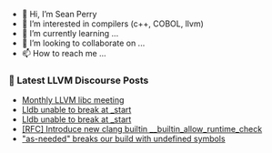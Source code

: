 - 👋 Hi, I’m Sean Perry
- 👀 I’m interested in compilers (c++, COBOL, llvm)
- 🌱 I’m currently learning ...
- 💞️ I’m looking to collaborate on ...
- 📫 How to reach me ...

<!---
s66perry/s66perry is a ✨ special ✨ repository because its `README.md` (this file) appears on your GitHub profile.
You can click the Preview link to take a look at your changes.
--->
### 📕 Latest LLVM Discourse Posts

<!-- DISCOURSE-LLVM:START -->
- [Monthly LLVM libc meeting](https://discourse.llvm.org/t/monthly-llvm-libc-meeting/74259#post_13)
- [Lldb unable to break at _start](https://discourse.llvm.org/t/lldb-unable-to-break-at-start/78282#post_2)
- [Lldb unable to break at _start](https://discourse.llvm.org/t/lldb-unable-to-break-at-start/78282#post_1)
- [[RFC] Introduce new clang builtin __builtin_allow_runtime_check](https://discourse.llvm.org/t/rfc-introduce-new-clang-builtin-builtin-allow-runtime-check/78281#post_1)
- [&quot;as-needed&quot; breaks our build with undefined symbols](https://discourse.llvm.org/t/as-needed-breaks-our-build-with-undefined-symbols/75505#post_7)
<!-- DISCOURSE-LLVM:END -->
